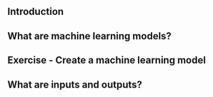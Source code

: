 ## Introduction
## What are machine learning models?
## Exercise - Create a machine learning model
## What are inputs and outputs?
